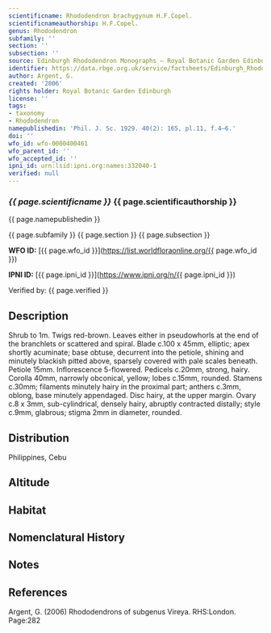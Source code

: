 ```yaml
---
scientificname: Rhododendron brachygynum H.F.Copel.
scientificnameauthorship: H.F.Copel.
genus: Rhododendron
subfamily: ''
section: ''
subsection: ''
source: Edinburgh Rhododendron Monographs – Royal Botanic Garden Edinburgh
identifier: https://data.rbge.org.uk/service/factsheets/Edinburgh_Rhododendron_Monographs.xhtml
author: Argent, G.
created: '2006'
rights holder: Royal Botanic Garden Edinburgh
license: ''
tags:
- taxonomy
- Rhododendron
namepublishedin: 'Phil. J. Sc. 1929. 40(2): 165, pl.11, f.4–6.'
doi: ''
wfo_id: wfo-0000400461
wfo_parent_id: ''
wfo_accepted_id: ''
ipni_id: urn:lsid:ipni.org:names:332040-1
verified: null
---
```

### _{{ page.scientificname }}_ {{ page.scientificauthorship }}
 {{ page.namepublishedin }}

{{ page.subfamily }} {{ page.section }} {{ page.subsection }}

**WFO ID:** [{{ page.wfo_id }}](https://list.worldfloraonline.org/{{ page.wfo_id }})

**IPNI ID:** [{{ page.ipni_id }}](https://www.ipni.org/n/{{ page.ipni_id }})

Verified by: {{ page.verified }}



## Description
Shrub to 1m. Twigs red-brown. Leaves either in pseudowhorls at the end of the branchlets or scattered and spiral. Blade c.100 x 45mm, elliptic; apex shortly acuminate; base obtuse, decurrent into the petiole, shining and minutely blackish pitted above, sparsely covered with pale scales beneath. Petiole 15mm. Inflorescence 5-flowered. Pedicels c.20mm, strong, hairy. Corolla 40mm, narrowly obconical, yellow; lobes c.15mm, rounded. Stamens c.30mm; filaments minutely hairy in the proximal part; anthers c.3mm, oblong, base minutely appendaged. Disc hairy, at the upper margin. Ovary c.8 x 3mm, sub-cylindrical, densely hairy, abruptly contracted distally; style c.9mm, glabrous; stigma 2mm in diameter, rounded.

## Distribution
Philippines, Cebu

## Altitude


## Habitat


## Nomenclatural History

                       
## Notes


## References

Argent, G. (2006) Rhododendrons of subgenus Vireya. RHS:London. Page:282
